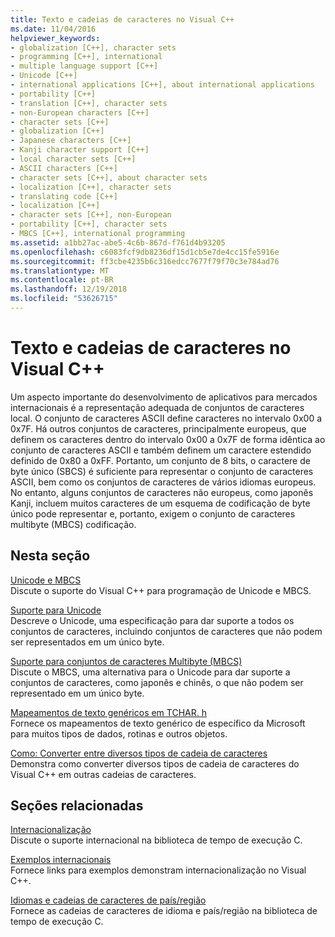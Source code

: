 ```yaml
---
title: Texto e cadeias de caracteres no Visual C++
ms.date: 11/04/2016
helpviewer_keywords:
- globalization [C++], character sets
- programming [C++], international
- multiple language support [C++]
- Unicode [C++]
- international applications [C++], about international applications
- portability [C++]
- translation [C++], character sets
- non-European characters [C++]
- character sets [C++]
- globalization [C++]
- Japanese characters [C++]
- Kanji character support [C++]
- local character sets [C++]
- ASCII characters [C++]
- character sets [C++], about character sets
- localization [C++], character sets
- translating code [C++]
- localization [C++]
- character sets [C++], non-European
- portability [C++], character sets
- MBCS [C++], international programming
ms.assetid: a1bb27ac-abe5-4c6b-867d-f761d4b93205
ms.openlocfilehash: c6083fcf9db8236df15d1cb5e7de4cc15fe5916e
ms.sourcegitcommit: ff3cbe4235b6c316edcc7677f79f70c3e784ad76
ms.translationtype: MT
ms.contentlocale: pt-BR
ms.lasthandoff: 12/19/2018
ms.locfileid: "53626715"
---
```

# <a name="text-and-strings-in-visual-c"></a>Texto e cadeias de caracteres no Visual C++

Um aspecto importante do desenvolvimento de aplicativos para mercados internacionais é a representação adequada de conjuntos de caracteres local. O conjunto de caracteres ASCII define caracteres no intervalo 0x00 a 0x7F. Há outros conjuntos de caracteres, principalmente europeus, que definem os caracteres dentro do intervalo 0x00 a 0x7F de forma idêntica ao conjunto de caracteres ASCII e também definem um caractere estendido definido de 0x80 a 0xFF. Portanto, um conjunto de 8 bits, o caractere de byte único (SBCS) é suficiente para representar o conjunto de caracteres ASCII, bem como os conjuntos de caracteres de vários idiomas europeus. No entanto, alguns conjuntos de caracteres não europeus, como japonês Kanji, incluem muitos caracteres de um esquema de codificação de byte único pode representar e, portanto, exigem o conjunto de caracteres multibyte (MBCS) codificação.

## <a name="in-this-section"></a>Nesta seção

[Unicode e MBCS](../text/unicode-and-mbcs.md)<br/>
Discute o suporte do Visual C++ para programação de Unicode e MBCS.

[Suporte para Unicode](../text/support-for-unicode.md)<br/>
Descreve o Unicode, uma especificação para dar suporte a todos os conjuntos de caracteres, incluindo conjuntos de caracteres que não podem ser representados em um único byte.

[Suporte para conjuntos de caracteres Multibyte (MBCS)](../text/support-for-multibyte-character-sets-mbcss.md)<br/>
Discute o MBCS, uma alternativa para o Unicode para dar suporte a conjuntos de caracteres, como japonês e chinês, o que não podem ser representado em um único byte.

[Mapeamentos de texto genéricos em TCHAR. h](../text/generic-text-mappings-in-tchar-h.md)<br/>
Fornece os mapeamentos de texto genérico de específico da Microsoft para muitos tipos de dados, rotinas e outros objetos.

[Como: Converter entre diversos tipos de cadeia de caracteres](../text/how-to-convert-between-various-string-types.md)<br/>
Demonstra como converter diversos tipos de cadeia de caracteres do Visual C++ em outras cadeias de caracteres.

## <a name="related-sections"></a>Seções relacionadas

[Internacionalização](../c-runtime-library/internationalization.md)<br/>
Discute o suporte internacional na biblioteca de tempo de execução C.

[Exemplos internacionais](https://github.com/Microsoft/VCSamples)<br/>
Fornece links para exemplos demonstram internacionalização no Visual C++.

[Idiomas e cadeias de caracteres de país/região](../c-runtime-library/locale-names-languages-and-country-region-strings.md)<br/>
Fornece as cadeias de caracteres de idioma e país/região na biblioteca de tempo de execução C.
